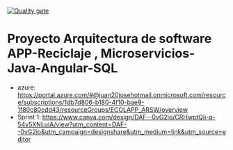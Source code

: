 [![Quality gate](https://sonarcloud.io/api/project_badges/quality_gate?project=JuanalvarezECI_Proyecto-ARSW-ECOLAPP)](https://sonarcloud.io/project/overview?id=JuanalvarezECI_Proyecto-ARSW-ECOLAPP
)


# Proyecto Arquitectura de software APP-Reciclaje , Microservicios-Java-Angular-SQL
- azure: https://portal.azure.com/#@juan20josehotmail.onmicrosoft.com/resource/subscriptions/1db7d806-b180-4f10-bae9-1f80c80cdd43/resourceGroups/ECOLAPP_ARSW/overview
- Sprint 1: https://www.canva.com/design/DAF--0vG2io/CRHwptQji-q-54v5XNLuiA/view?utm_content=DAF--0vG2io&utm_campaign=designshare&utm_medium=link&utm_source=editor

